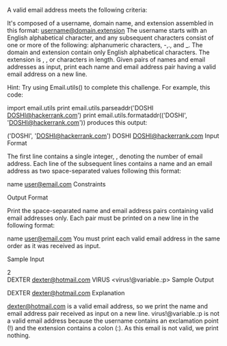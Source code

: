 A valid email address meets the following criteria:

It's composed of a username, domain name, and extension assembled in this format: username@domain.extension
The username starts with an English alphabetical character, and any subsequent characters consist of one or more of the following: alphanumeric characters, -,., and _.
The domain and extension contain only English alphabetical characters.
The extension is , , or  characters in length.
Given  pairs of names and email addresses as input, print each name and email address pair having a valid email address on a new line.

Hint: Try using Email.utils() to complete this challenge. For example, this code:

import email.utils
print email.utils.parseaddr('DOSHI <DOSHI@hackerrank.com>')
print email.utils.formataddr(('DOSHI', 'DOSHI@hackerrank.com'))
produces this output:

('DOSHI', 'DOSHI@hackerrank.com')
DOSHI <DOSHI@hackerrank.com>
Input Format

The first line contains a single integer, , denoting the number of email address.
Each line  of the  subsequent lines contains a name and an email address as two space-separated values following this format:

name <user@email.com>
Constraints

Output Format

Print the space-separated name and email address pairs containing valid email addresses only. Each pair must be printed on a new line in the following format:

name <user@email.com>
You must print each valid email address in the same order as it was received as input.

Sample Input

2  
DEXTER <dexter@hotmail.com>
VIRUS <virus!@variable.:p>
Sample Output

DEXTER <dexter@hotmail.com>
Explanation

dexter@hotmail.com is a valid email address, so we print the name and email address pair received as input on a new line.
virus!@variable.:p is not a valid email address because the username contains an exclamation point (!) and the extension contains a colon (:). As this email is not valid, we print nothing.
